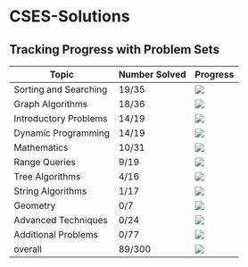# CSES-Solutions

## Tracking Progress with Problem Sets

| Topic         | Number Solved | Progress                                  |
|-----------------------|---------------|-------------------------------------------|
| Sorting and Searching | 19/35 | ![](https://geps.dev/progress/54) |
| Graph Algorithms | 18/36 | ![](https://geps.dev/progress/50) |
| Introductory Problems | 14/19 | ![](https://geps.dev/progress/73) |
| Dynamic Programming | 14/19 | ![](https://geps.dev/progress/73) |
| Mathematics | 10/31 | ![](https://geps.dev/progress/32) |
| Range Queries | 9/19 | ![](https://geps.dev/progress/47) |
| Tree Algorithms | 4/16 | ![](https://geps.dev/progress/25) |
| String Algorithms | 1/17 | ![](https://geps.dev/progress/5) |
| Geometry | 0/7 | ![](https://geps.dev/progress/0) |
| Advanced Techniques | 0/24 | ![](https://geps.dev/progress/0) |
| Additional Problems | 0/77 | ![](https://geps.dev/progress/0) |
| overall               | 89/300 | ![](https://geps.dev/progress/29) |

